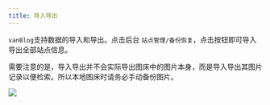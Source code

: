 ```yaml
---
title: 导入导出
---
```


`vanBlog`支持数据的导入和导出。点击后台 `站点管理/备份恢复`，点击按钮即可导入导出全部站点信息。

需要注意的是，导入导出并不会实际导出图床中的图片本身，而是导入导出其图片记录以便检索。所以本地图床时请务必手动备份图片。

![](https://pic.mereith.com/img/4eba8540c5a7a5ae41885289abf98514.clipboard-2022-08-15.png)
